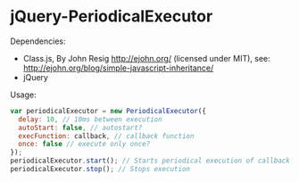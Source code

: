 jQuery-PeriodicalExecutor
=========================

Dependencies: 

* Class.js, By John Resig http://ejohn.org/ (licensed under MIT), see: http://ejohn.org/blog/simple-javascript-inheritance/
* jQuery

Usage:

```javascript
var periodicalExecutor = new PeriodicalExecutor({
  delay: 10, // 10ms between execution
  autoStart: false, // autostart?
  execFunction: callback, // callback function
  once: false // execute only once?
});
periodicalExecutor.start(); // Starts periodical execution of callback
periodicalExecutor.stop(); // Stops execution
```
